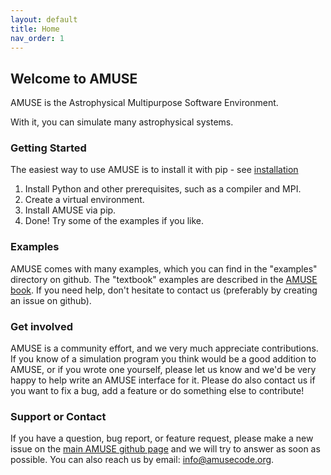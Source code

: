 ```yaml
---
layout: default
title: Home
nav_order: 1
---
```

## Welcome to AMUSE

AMUSE is the Astrophysical Multipurpose Software Environment.

With it, you can simulate many astrophysical systems.

### Getting Started

The easiest way to use AMUSE is to install it with pip - see [installation](/installation)
1. Install Python and other prerequisites, such as a compiler and MPI.
2. Create a virtual environment.
3. Install AMUSE via pip.
4. Done! Try some of the examples if you like.

### Examples

AMUSE comes with many examples, which you can find in the "examples" directory on github.
The "textbook" examples are described in the [AMUSE book](https://iopscience.iop.org/book/978-0-7503-1320-9).
If you need help, don't hesitate to contact us (preferably by creating an issue on github).

### Get involved

AMUSE is a community effort, and we very much appreciate contributions.
If you know of a simulation program you think would be a good addition to AMUSE, or if you wrote one yourself, please let us know and we'd be very happy to help write an AMUSE interface for it.
Please do also contact us if you want to fix a bug, add a feature or do something else to contribute!

### Support or Contact

If you have a question, bug report, or feature request, please make a new issue on the [main AMUSE github page](https://github.com/amusecode/amuse) and we will try to answer as soon as possible.
You can also reach us by email: <info@amusecode.org>.
